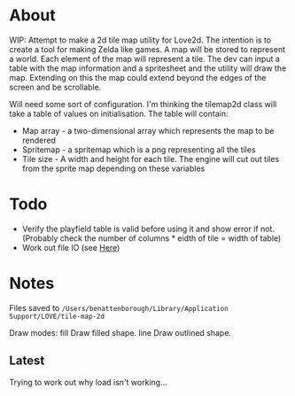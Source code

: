 # About

WIP: Attempt to make a 2d tile map utility for Love2d.
The intention is to create a tool for making Zelda like games.
A map will be stored to represent a world. Each element of the map will represent a tile.
The dev can input a table with the map information and a spritesheet and the utility will draw the map.
Extending on this the map could extend beyond the edges of the screen and be scrollable.

Will need some sort of configuration.
I'm thinking the tilemap2d class will take a table of values on initialisation. The table will contain:
* Map array - a two-dimensional array which represents the map to be rendered
* Spritemap - a spritemap which is a png representing all the tiles
* Tile size - A width and height for each tile. The engine will cut out tiles from the sprite map depending on these variables

# Todo

* Verify the playfield table is valid before using it and show error if not. (Probably check the number of columns * eidth of tile = width of table)
* Work out file IO (see [Here](https://love2d.org/wiki/love.filesystem))

# Notes

Files saved to `/Users/benattenborough/Library/Application Support/LOVE/tile-map-2d`

Draw modes:
fill
Draw filled shape.
line
Draw outlined shape.

## Latest

Trying to work out why load isn't working...
